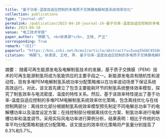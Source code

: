 ```yaml
---
title: "基于功率-温度自适应控制的多堆质子交换膜电解制氢系统效率优化"
collection: publications
type: "journal-zh"
permalink: /publication/2023-04-10-journal-zh-基于功率-温度自适应控制的多堆质子交换膜电解制氢系统效率优化
date: 2023-04-10
venue: "电工技术学报"
paper_author: "韩鹏飞, <b>徐潇源*</b>, 王晗, 严正"
corresponding: True
remark: "(EI)"
paperurl: "https://kns.cnki.net/kcms2/article/abstract?v=3uoqIhG8C45S0n9fL2suRadTyEVl2pW9UrhTDCdPD64uketby5x2Un_6P2fLqaillzQQWEVr9dLTl_Jlqrz9-RpN4EjJBjcR&uniplatform=NZKPT"
citation: '韩鹏飞, 徐潇源, 王晗, 等. 基于功率-温度自适应控制的多堆质子交换膜电解制氢系统效率优化[J]. <i>电工技术学报</i>, 2024, 39(07): 2236-2248.'
---
```


摘要：
随着可再生能源发电及电解制氢技术的发展，基于质子交换膜（PEM）技术的可再生能源制氢将成为氢能供应的主要手段之一。新能源发电具有随机性和波动性，现有多堆PEM电解制氢系统功率分配策略难以在功率波动场景下保证系统高效运行。对此，该文首先建立了包含主要能耗环节的制氢系统整体效率模型，探究了制氢效率与电流密度、温度的特性关系。然后，基于该效率特性提出了基于功率-温度自适应控制的多堆PEM电解制氢系统效率优化策略，包含离线优化与在线控制两部分：离线优化部分根据制氢系统效率模型预先制定不同电解总功率下的电解槽功率以及温度设定方案；在线控制部分根据离线优化方案、制氢功率进行电解槽功率和温度调节。采用实际风电功率进行算例分析，结果表明：相比于传统的功率平均分配策略和链式分配策略，该文提出的效率优化策略将产氢量分别提高了6.3%和5.7%。